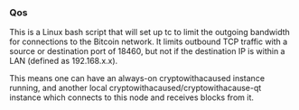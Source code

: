 ### Qos ###

This is a Linux bash script that will set up tc to limit the outgoing bandwidth for connections to the Bitcoin network. It limits outbound TCP traffic with a source or destination port of 18460, but not if the destination IP is within a LAN (defined as 192.168.x.x).

This means one can have an always-on cryptowithacaused instance running, and another local cryptowithacaused/cryptowithacause-qt instance which connects to this node and receives blocks from it.
